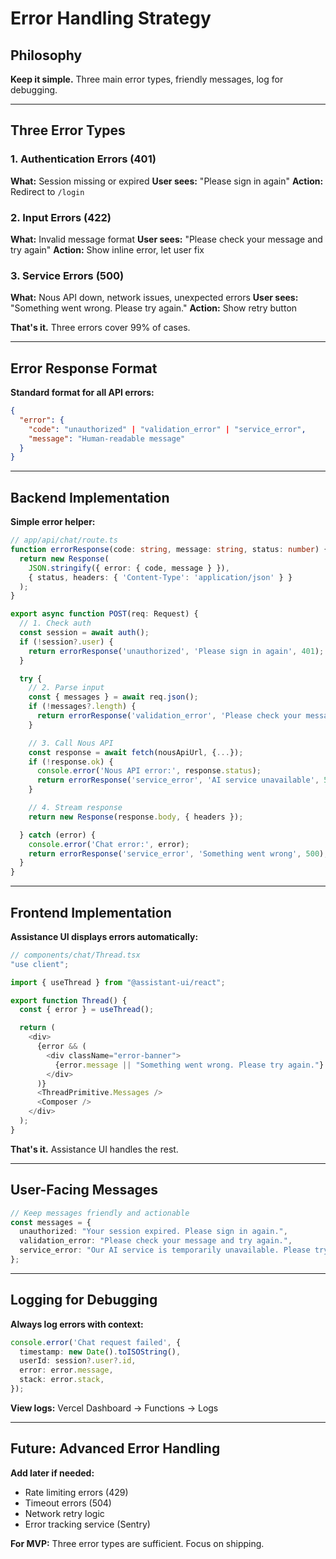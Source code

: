 # Error Handling Strategy

## Philosophy

**Keep it simple.** Three main error types, friendly messages, log for debugging.

---

## Three Error Types

### 1. Authentication Errors (401)
**What:** Session missing or expired
**User sees:** "Please sign in again"
**Action:** Redirect to `/login`

### 2. Input Errors (422)
**What:** Invalid message format
**User sees:** "Please check your message and try again"
**Action:** Show inline error, let user fix

### 3. Service Errors (500)
**What:** Nous API down, network issues, unexpected errors
**User sees:** "Something went wrong. Please try again."
**Action:** Show retry button

**That's it.** Three errors cover 99% of cases.

---

## Error Response Format

**Standard format for all API errors:**
```json
{
  "error": {
    "code": "unauthorized" | "validation_error" | "service_error",
    "message": "Human-readable message"
  }
}
```

---

## Backend Implementation

**Simple error helper:**
```typescript
// app/api/chat/route.ts
function errorResponse(code: string, message: string, status: number) {
  return new Response(
    JSON.stringify({ error: { code, message } }),
    { status, headers: { 'Content-Type': 'application/json' } }
  );
}

export async function POST(req: Request) {
  // 1. Check auth
  const session = await auth();
  if (!session?.user) {
    return errorResponse('unauthorized', 'Please sign in again', 401);
  }

  try {
    // 2. Parse input
    const { messages } = await req.json();
    if (!messages?.length) {
      return errorResponse('validation_error', 'Please check your message', 422);
    }

    // 3. Call Nous API
    const response = await fetch(nousApiUrl, {...});
    if (!response.ok) {
      console.error('Nous API error:', response.status);
      return errorResponse('service_error', 'AI service unavailable', 500);
    }

    // 4. Stream response
    return new Response(response.body, { headers });

  } catch (error) {
    console.error('Chat error:', error);
    return errorResponse('service_error', 'Something went wrong', 500);
  }
}
```

---

## Frontend Implementation

**Assistance UI displays errors automatically:**
```typescript
// components/chat/Thread.tsx
"use client";

import { useThread } from "@assistant-ui/react";

export function Thread() {
  const { error } = useThread();

  return (
    <div>
      {error && (
        <div className="error-banner">
          {error.message || "Something went wrong. Please try again."}
        </div>
      )}
      <ThreadPrimitive.Messages />
      <Composer />
    </div>
  );
}
```

**That's it.** Assistance UI handles the rest.

---

## User-Facing Messages

```typescript
// Keep messages friendly and actionable
const messages = {
  unauthorized: "Your session expired. Please sign in again.",
  validation_error: "Please check your message and try again.",
  service_error: "Our AI service is temporarily unavailable. Please try again in a moment.",
};
```

---

## Logging for Debugging

**Always log errors with context:**
```typescript
console.error('Chat request failed', {
  timestamp: new Date().toISOString(),
  userId: session?.user?.id,
  error: error.message,
  stack: error.stack,
});
```

**View logs:** Vercel Dashboard → Functions → Logs

---

## Future: Advanced Error Handling

**Add later if needed:**
- Rate limiting errors (429)
- Timeout errors (504)
- Network retry logic
- Error tracking service (Sentry)

**For MVP:** Three error types are sufficient. Focus on shipping.
